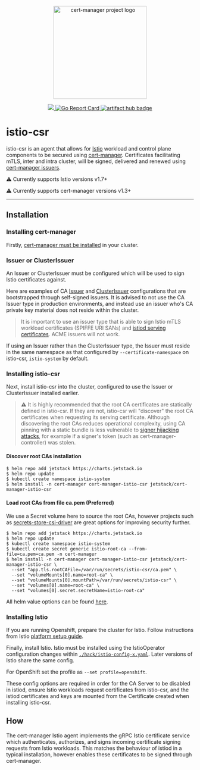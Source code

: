 <p align="center">
  <img src="https://raw.githubusercontent.com/jetstack/cert-manager/master/logo/logo.png" width="250x" alt="cert-manager project logo" />
</p>
<p align="center">
  <a href="https://godoc.org/github.com/cert-manager/istio-csr">
    <img src="https://godoc.org/github.com/cert-manager/istio-csr?status.svg">
  </a>
  <a href="https://goreportcard.com/report/github.com/cert-manager/istio-csr">
    <img alt="Go Report Card" src="https://goreportcard.com/badge/github.com/cert-manager/istio-csr" />
  </a>
  <a href="https://artifacthub.io/packages/search?repo=cert-manager">
    <img alt="artifact hub badge" src="https://img.shields.io/endpoint?url=https://artifacthub.io/badge/repository/cert-manager">
  </a>
</p>

# istio-csr

istio-csr is an agent that allows for [Istio](https://istio.io) workload and
control plane components to be secured using
[cert-manager](https://cert-manager.io). Certificates facilitating mTLS, inter
and intra cluster, will be signed, delivered and renewed using [cert-manager
issuers](https://cert-manager.io/docs/concepts/issuer).

⚠️ Currently supports Istio versions v1.7+

⚠️ Currently supports cert-manager versions v1.3+

---

## Installation

### Installing cert-manager

Firstly, [cert-manager must be
installed](https://cert-manager.io/docs/installation/) in your cluster.

### Issuer or ClusterIssuer
An Issuer or ClusterIssuer must be configured which will be used to sign Istio
certificates against.

Here are examples of CA [Issuer](./docs/example-issuer.yaml) and
[ClusterIssuer](./docs/example-cluster-issuer.yaml) configurations that are
bootstrapped through self-signed issuers. It is advised to not use the CA Issuer
type in production environments, and instead use an issuer who's CA private key
material does not reside within the cluster.

> It is important to use an issuer type that is able to sign Istio mTLS workload
> certificates (SPIFFE URI SANs) and
> [istiod serving certificates](./deploy/charts/istio-csr/templates/certificate.yaml).
> ACME issuers will not work.

If using an Issuer rather than the ClusterIssuer type, the Issuer must reside in
the same namespace as that configured by `--certificate-namespace` on istio-csr,
`istio-system` by default.

### Installing istio-csr

Next, install istio-csr into the cluster, configured to use the Issuer or
ClusterIssuer installed earlier.

> ⚠️ It is highly recommended that the root CA certificates are statically
> defined in istio-csr. If they are not, istio-csr will "discover" the root CA
> certificates when requesting its serving certificate. Although discovering the
> root CAs reduces operational complexity, using CA pinning with a static bundle
> is less vulnerable to
> [signer hijacking attacks](https://github.com/cert-manager/istio-csr/issues/103#issuecomment-923882792),
> for example if a signer's token (such as cert-manager-controller) was stolen.

#### Discover root CAs installation

```terminal
$ helm repo add jetstack https://charts.jetstack.io
$ helm repo update
$ kubectl create namespace istio-system
$ helm install -n cert-manager cert-manager-istio-csr jetstack/cert-manager-istio-csr
```

#### Load root CAs from file ca.pem (Preferred)

We use a Secret volume here to source the root CAs, however projects such as
[secrets-store-csi-driver](https://github.com/kubernetes-sigs/secrets-store-csi-driver)
are great options for improving security further.

```terminal
$ helm repo add jetstack https://charts.jetstack.io
$ helm repo update
$ kubectl create namespace istio-system
$ kubectl create secret generic istio-root-ca --from-file=ca.pem=ca.pem -n cert-manager
$ helm install -n cert-manager cert-manager-istio-csr jetstack/cert-manager-istio-csr \
  --set "app.tls.rootCAFile=/var/run/secrets/istio-csr/ca.pem" \
  --set "volumeMounts[0].name=root-ca" \
  --set "volumeMounts[0].mountPath=/var/run/secrets/istio-csr" \
  --set "volumes[0].name=root-ca" \
  --set "volumes[0].secret.secretName=istio-root-ca"
```

All helm value options can be found [here](./deploy/charts/istio-csr/README.md).

### Installing Istio

If you are running Openshift, prepare the cluster for Istio.
Follow instructions from Istio [platform setup
guide](https://istio.io/latest/docs/setup/platform-setup/openshift/).

Finally, install Istio. Istio must be installed using the IstioOperator
configuration changes within
[`./hack/istio-config-x.yaml`](./hack/istio-config-1.11.4.yaml). Later versions
of Istio share the same config.

For OpenShift set the profile as `--set profile=openshift`.

These config options are required in order for the CA Server to be disabled in
istiod, ensure Istio workloads request certificates from istio-csr, and the
istiod certificates and keys are mounted from the Certificate created when
installing istio-csr.


## How

The cert-manager Istio agent implements the gRPC Istio certificate service which
authenticates, authorizes, and signs incoming certificate signing requests from
Istio workloads. This matches the behaviour of istiod in a typical installation,
however enables these certificates to be signed through cert-manager.

